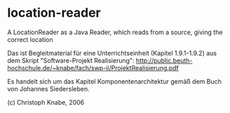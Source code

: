 # location-reader
A LocationReader as a Java Reader, which reads from a source, giving the correct location

Das ist Begleitmaterial für eine Unterrichtseinheit (Kapitel 1.9.1-1.9.2) aus dem Skript
"Software-Projekt Realisierung": http://public.beuth-hochschule.de/~knabe/fach/swp-ii/ProjektRealisierung.pdf

Es handelt sich um das Kapitel Komponentenarchitektur gemäß dem Buch von Johannes Siedersleben.

(c) Christoph Knabe, 2006
